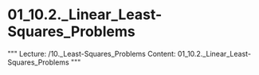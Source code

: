 # 01_10.2._Linear_Least-Squares_Problems

"""
Lecture: /10._Least-Squares_Problems
Content: 01_10.2._Linear_Least-Squares_Problems
"""

